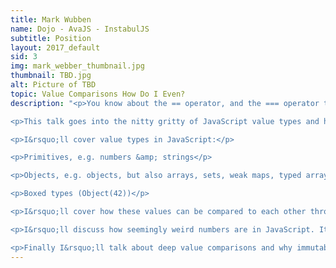 ```yaml
---
title: Mark Wubben
name: Dojo - AvaJS - InstabulJS
subtitle: Position
layout: 2017_default
sid: 3
img: mark_webber_thumbnail.jpg
thumbnail: TBD.jpg
alt: Picture of TBD
topic: Value Comparisons How Do I Even? 
description: "<p>You know about the == operator, and the === operator too. They&rsquo;re great for comparing strings and numbers. But have you heard about Object.is()? Did you know it can give results different from ===? What&rsquo;s negative zero? Why is 0.1 + 0.2 not equal to 0.3? How do you go about comparing maps and objects and buffers and arrays?</p>

<p>This talk goes into the nitty gritty of JavaScript value types and how to compare them.</p>

<p>I&rsquo;ll cover value types in JavaScript:</p>

<p>Primitives, e.g. numbers &amp; strings</p>

<p>Objects, e.g. objects, but also arrays, sets, weak maps, typed arrays, etc</p>

<p>Boxed types (Object(42))</p>

<p>I&rsquo;ll cover how these values can be compared to each other through ==, === and Object.is(). I&rsquo;ll discuss the (legacy) quirks around typeof.</p>

<p>I&rsquo;ll discuss how seemingly weird numbers are in JavaScript. It doesn&rsquo;t help that they&rsquo;re actually floats, resulting in 0.1 + 0.2 !== 0.3. I&rsquo;ll explain why Number.MAX_SAFE_INTEGER + 2 === Number.MAX_SAFE_INTEGER + 1. And why there is a negative zero, and why NaN !== NaN. There&rsquo;ll be a brief aside for the BigInt proposal and a quick reference of other proposals for fixing numbers.</p>

<p>Finally I&rsquo;ll talk about deep value comparisons and why immutability is so important for building modern frontends.</p>"
---
```

